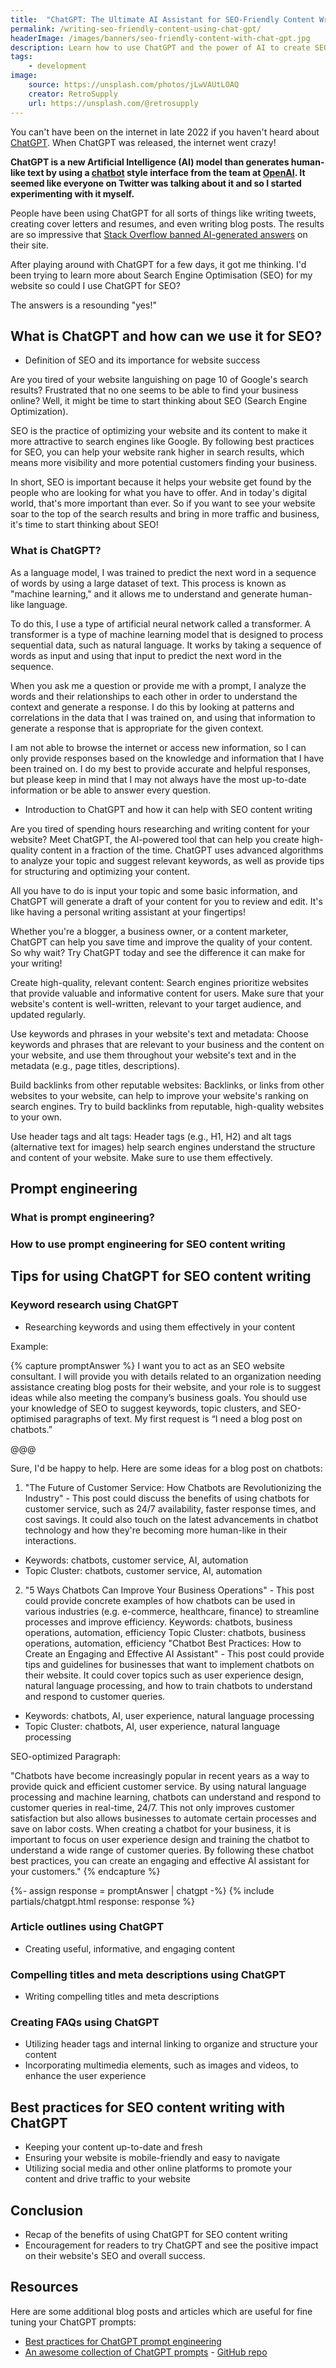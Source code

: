 ```yaml
---
title:  "ChatGPT: The Ultimate AI Assistant for SEO-Friendly Content Writing!"
permalink: /writing-seo-friendly-content-using-chat-gpt/
headerImage: /images/banners/seo-friendly-content-with-chat-gpt.jpg
description: Learn how to use ChatGPT and the power of AI to create SEO optimised content that helps you to bring more traffic to your website. Discover the art of AI prompt engineering and how it can help you to write SEO optimised content.
tags:
    - development
image:
    source: https://unsplash.com/photos/jLwVAUtLOAQ
    creator: RetroSupply
    url: https://unsplash.com/@retrosupply
---
```


You can't have been on the internet in late 2022 if you haven't heard about [ChatGPT](https://openai.com/blog/chatgpt/). When ChatGPT was released, the internet went crazy!

**ChatGPT is a new Artificial Intelligence (AI) model than generates human-like text by using a [chatbot](/bots/) style interface from the team at [OpenAI](https://openai.com/). It seemed like everyone on Twitter was talking about it and so I started experimenting with it myself.**

People have been using ChatGPT for all sorts of things like writing tweets, creating cover letters and resumes, and even writing blog posts. The results are so impressive that [Stack Overflow banned AI-generated answers](https://www.theverge.com/2022/12/5/23493932/chatgpt-ai-generated-answers-temporarily-banned-stack-overflow-llms-dangers) on their site.
 
After playing around with ChatGPT for a few days, it got me thinking. I'd been trying to learn more about Search Engine Optimisation (SEO) for my website so could I use ChatGPT for SEO?

The answers is a resounding "yes!"
## What is ChatGPT and how can we use it for SEO?



- Definition of SEO and its importance for website success

Are you tired of your website languishing on page 10 of Google's search results? Frustrated that no one seems to be able to find your business online? Well, it might be time to start thinking about SEO (Search Engine Optimization).

SEO is the practice of optimizing your website and its content to make it more attractive to search engines like Google. By following best practices for SEO, you can help your website rank higher in search results, which means more visibility and more potential customers finding your business.

In short, SEO is important because it helps your website get found by the people who are looking for what you have to offer. And in today's digital world, that's more important than ever. So if you want to see your website soar to the top of the search results and bring in more traffic and business, it's time to start thinking about SEO!

### What is ChatGPT?

As a language model, I was trained to predict the next word in a sequence of words by using a large dataset of text. This process is known as "machine learning," and it allows me to understand and generate human-like language.

To do this, I use a type of artificial neural network called a transformer. A transformer is a type of machine learning model that is designed to process sequential data, such as natural language. It works by taking a sequence of words as input and using that input to predict the next word in the sequence.

When you ask me a question or provide me with a prompt, I analyze the words and their relationships to each other in order to understand the context and generate a response. I do this by looking at patterns and correlations in the data that I was trained on, and using that information to generate a response that is appropriate for the given context.

I am not able to browse the internet or access new information, so I can only provide responses based on the knowledge and information that I have been trained on. I do my best to provide accurate and helpful responses, but please keep in mind that I may not always have the most up-to-date information or be able to answer every question.

- Introduction to ChatGPT and how it can help with SEO content writing


Are you tired of spending hours researching and writing content for your website? Meet ChatGPT, the AI-powered tool that can help you create high-quality content in a fraction of the time. ChatGPT uses advanced algorithms to analyze your topic and suggest relevant keywords, as well as provide tips for structuring and optimizing your content.

All you have to do is input your topic and some basic information, and ChatGPT will generate a draft of your content for you to review and edit. It's like having a personal writing assistant at your fingertips!

Whether you're a blogger, a business owner, or a content marketer, ChatGPT can help you save time and improve the quality of your content. So why wait? Try ChatGPT today and see the difference it can make for your writing!


Create high-quality, relevant content: Search engines prioritize websites that provide valuable and informative content for users. Make sure that your website's content is well-written, relevant to your target audience, and updated regularly.

Use keywords and phrases in your website's text and metadata: Choose keywords and phrases that are relevant to your business and the content on your website, and use them throughout your website's text and in the metadata (e.g., page titles, descriptions).

Build backlinks from other reputable websites: Backlinks, or links from other websites to your website, can help to improve your website's ranking on search engines. Try to build backlinks from reputable, high-quality websites to your own.

Use header tags and alt tags: Header tags (e.g., H1, H2) and alt tags (alternative text for images) help search engines understand the structure and content of your website. Make sure to use them effectively.

## Prompt engineering

### What is prompt engineering?

### How to use prompt engineering for SEO content writing

## Tips for using ChatGPT for SEO content writing

### Keyword research using ChatGPT

- Researching keywords and using them effectively in your content

Example:

{% capture promptAnswer %}
I want you to act as an SEO website consultant. I will provide you with details related to an organization needing assistance creating blog posts for their website, and your role is to suggest ideas while also meeting the company’s business goals. You should use your knowledge of SEO to suggest keywords, topic clusters, and SEO-optimised paragraphs of text. My first request is “I need a blog post on chatbots.”

@@@

Sure, I'd be happy to help. Here are some ideas for a blog post on chatbots:

1. "The Future of Customer Service: How Chatbots are Revolutionizing the Industry" - This post could discuss the benefits of using chatbots for customer service, such as 24/7 availability, faster response times, and cost savings. It could also touch on the latest advancements in chatbot technology and how they're becoming more human-like in their interactions.

* Keywords: chatbots, customer service, AI, automation
* Topic Cluster: chatbots, customer service, AI, automation

2. "5 Ways Chatbots Can Improve Your Business Operations" - This post could provide concrete examples of how chatbots can be used in various industries (e.g. e-commerce, healthcare, finance) to streamline processes and improve efficiency.
Keywords: chatbots, business operations, automation, efficiency
Topic Cluster: chatbots, business operations, automation, efficiency
"Chatbot Best Practices: How to Create an Engaging and Effective AI Assistant" - This post could provide tips and guidelines for businesses that want to implement chatbots on their website. It could cover topics such as user experience design, natural language processing, and how to train chatbots to understand and respond to customer queries.

* Keywords: chatbots, AI, user experience, natural language processing
* Topic Cluster: chatbots, AI, user experience, natural language processing

SEO-optimized Paragraph:

"Chatbots have become increasingly popular in recent years as a way to provide quick and efficient customer service. By using natural language processing and machine learning, chatbots can understand and respond to customer queries in real-time, 24/7. This not only improves customer satisfaction but also allows businesses to automate certain processes and save on labor costs. When creating a chatbot for your business, it is important to focus on user experience design and training the chatbot to understand a wide range of customer queries. By following these chatbot best practices, you can create an engaging and effective AI assistant for your customers."
{% endcapture %}

{%- assign response = promptAnswer | chatgpt -%}
{% include partials/chatgpt.html response: response %}

### Article outlines using ChatGPT

- Creating useful, informative, and engaging content

### Compelling titles and meta descriptions using ChatGPT
- Writing compelling titles and meta descriptions

### Creating FAQs using ChatGPT
- Utilizing header tags and internal linking to organize and structure your content
- Incorporating multimedia elements, such as images and videos, to enhance the user experience

## Best practices for SEO content writing with ChatGPT

- Keeping your content up-to-date and fresh
- Ensuring your website is mobile-friendly and easy to navigate
- Utilizing social media and other online platforms to promote your content and drive traffic to your website

## Conclusion

- Recap of the benefits of using ChatGPT for SEO content writing
- Encouragement for readers to try ChatGPT and see the positive impact on their website's SEO and overall success.

## Resources

Here are some additional blog posts and articles which are useful for fine tuning your ChatGPT prompts:

- [Best practices for ChatGPT prompt engineering](https://help.openai.com/en/articles/6654000-best-practices-for-prompt-engineering-with-openai-api)
- [An awesome collection of ChatGPT prompts](https://prompts.chat/) - [GitHub repo](https://github.com/f/awesome-chatgpt-prompts)
